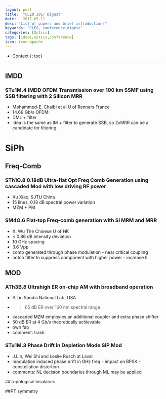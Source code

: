 ```yaml
---
layout: post
title:  "CLEO 2017 Digest"
date:   2017-05-11
desc: "List of papers and brief introductions"
keywords: "CLEO, conference digest"
categories: [Optics]
tags: [ideas,optics,conference]
icon: icon-apache
---
```


* Context
{: toc}

---

## IMDD
### STu1M.4 IMDD OFDM Transmission over 100 km SSMF using SSB filtering with 2 Silicon MRR
- Mohammed-E. Chaibi et al U of Renners France
- 14.69 Gb/s OFDM
- DML + filter 
- idea is the same as IM + filter to generate SSB, so 2xMRR can be a candidate for filtering

# SiPh
## Freq-Comb
### STh1O.8 0.18dB Ultra-flat Opt Freq Comb Generation using cascaded Mod with low driving RF power
- Xu Xiao, SJTU China
- 15 lines, 0.18 dB spectral power variation
- MZM + PM

### SM4O.6 Flat-top Freq-comb generation with Si MRM and MRR
- X. Wu The Chinese U of HK
- < 0.86 dB intensity deviation
- 10 GHz spacing
- 3.6 Vpp 
- comb generated through phase modulation - near critical coupling
- notch filter to suppress component with higher power - increase IL

## MOD
### ATh3B.8 Ultrahigh ER on-chip AM with broadband operation
- S.Liu Sandia National Lab, USA
- >65 dB ER over 160 nm spectral range
- cascaded MZM employies an additional coupler and extra phase shifter
- 50 dB ER at 4 Gb/s theoretically achievable
- own fab
- comment: trash

### STu1M.3 Phase Drift in Depletion Mode SiP Mod
- J.Lin, Wei Shi and Leslie Rusch at Laval
- modulation induced phase drift in GHz freq - impact on BPSK - constellation distortion
- comments: NL decision boundaries through ML may be applied


##Topological Insulators

##PT symmetry

<style>
.page-container {max-width: 1000px}
</style>
